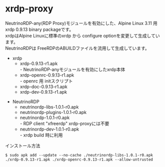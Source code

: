 # xrdp-proxy
NeutrinoRDP-any(RDP Proxy)モジュールを有効にした、Alpine Linux 3.11 用 xrdp  0.9.13 binary packageです。  
xrdpはAlpine Linuxに標準のxrdp から configure optionを変更して生成しています。  
NeutrinoRDPは FreeRDPのABUILDファイルを流用して生成しています。

- xrdp  
  - xrdp-0.9.13-r1.apk  
        - NeutrinoRDP-anyモジュールを有効にしたxrdp本体  
  - xrdp-openrc-0.9.13-r1.apk  
        - openrc 用 initスクリプト  
  - xrdp-doc-0.9.13-r1.apk  
  - xrdp-dev-0.9.13-r1.apk  
 
* NeutrinoRDP  
   - neutrinordp-libs-1.0.1-r0.apk      
   - neutrinordp-plugins-1.0.1-r0.apk     
   - neutrinordp-1.0.1-r0.apk  
          - RDP client "xfreerdp" xrdp-proxyには不要  
   - neutrinordp-dev-1.0.1-r0.apk  
          - xrdp build 時に利用  

インストール方法  
```APKBUILD:title
$ sudo apk add --update --no-cache ./neutrinordp-libs-1.0.1-r0.apk ./xrdp-0.9.13-r1.apk ./xrdp-openrc-0.9.13-r1.apk --allow-untrusted
```
